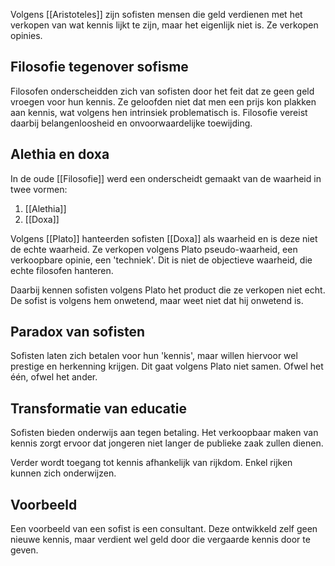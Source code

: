 Volgens [[Aristoteles]] zijn sofisten mensen die geld verdienen met het verkopen van wat kennis lijkt te zijn, maar het eigenlijk niet is. Ze verkopen opinies.
## Filosofie tegenover sofisme
Filosofen onderscheidden zich van sofisten door het feit dat ze geen geld vroegen voor hun kennis. Ze geloofden niet dat men een prijs kon plakken aan kennis, wat volgens hen intrinsiek problematisch is. Filosofie vereist daarbij belangenloosheid en onvoorwaardelijke toewijding.
## Alethia en doxa
In de oude [[Filosofie]] werd een onderscheidt gemaakt van de waarheid in twee vormen:
1. [[Alethia]]
2. [[Doxa]]

Volgens [[Plato]] hanteerden sofisten [[Doxa]] als waarheid en is deze niet de echte waarheid. Ze verkopen volgens Plato pseudo-waarheid, een verkoopbare opinie, een 'techniek'. Dit is niet de objectieve waarheid, die echte filosofen hanteren.

Daarbij kennen sofisten volgens Plato het product die ze verkopen niet echt. De sofist is volgens hem onwetend, maar weet niet dat hij onwetend is.
## Paradox van sofisten
Sofisten laten zich betalen voor hun 'kennis', maar willen hiervoor wel prestige en herkenning krijgen. Dit gaat volgens Plato niet samen. Ofwel het één, ofwel het ander.
## Transformatie van educatie
Sofisten bieden onderwijs aan tegen betaling. Het verkoopbaar maken van kennis zorgt ervoor dat jongeren niet langer de publieke zaak zullen dienen. 

Verder wordt toegang tot kennis afhankelijk van rijkdom. Enkel rijken kunnen zich onderwijzen.
## Voorbeeld
Een voorbeeld van een sofist is een consultant. Deze ontwikkeld zelf geen nieuwe kennis, maar verdient wel geld door die vergaarde kennis door te geven.